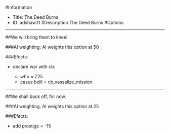 #Information
 - Title: The Deed Burns
 - ID: adshaw.11
#Description
The Deed Burns
#Options

___
##We will bring them to kneel.

###AI weighting:
AI weights this option at 50


###Efects:<ul><li>declare war with cb:</li><ul><li>who = Z25</li><li>casus belli = cb_vassalize_mission</li></ul></ul>

___
##We shall back off, for now.

###AI weighting:
AI weights this option at 25


###Efects:<ul><li>add prestige = -15</li></ul>
